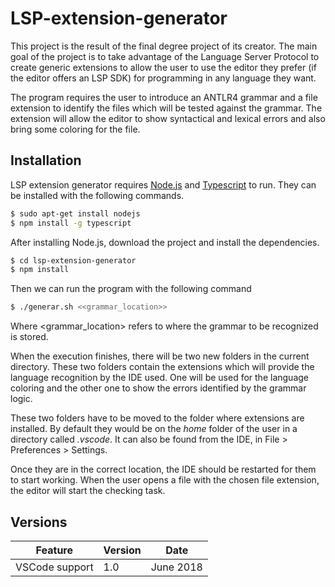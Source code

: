 # LSP-extension-generator

This project is the result of the final degree project of its creator. The main goal of the project is to take advantage of the Language Server Protocol to create generic extensions to allow the user to use the editor they prefer (if the editor offers an LSP SDK) for programming in any language they want.

The program requires the user to introduce an ANTLR4 grammar and a file extension to identify the files which will be tested against the grammar. The extension will allow the editor to show syntactical and lexical errors and also bring some coloring for the file.

## Installation

LSP extension generator requires [Node.js](https://nodejs.org/) and [Typescript](https://www.typescriptlang.org/) to run. They can be installed with the following commands.

```sh
$ sudo apt-get install nodejs
$ npm install -g typescript
```

After installing Node.js, download the project and install the dependencies.

```sh
$ cd lsp-extension-generator
$ npm install
```

Then we can run the program with the following command

```sh
$ ./generar.sh <<grammar_location>>
```
Where <grammar_location> refers to where the grammar to be recognized is stored.

When the execution finishes, there will be two new folders in the current directory. These two folders contain the extensions which will provide the language recognition by the IDE used. One will be used for the language coloring and the other one to show the errors identified by the grammar logic.

These two folders have to be moved to the folder where extensions are installed. By default they would be on the *home* folder of the user in a directory called *.vscode*. It can also be found from the IDE, in File > Preferences > Settings.

Once they are in the correct location, the IDE should be restarted for them to start working. When the user opens a file with the chosen file extension, the editor will start the checking task.

## Versions

| Feature | Version | Date |
|--|--|--|
| VSCode support | 1.0 | June 2018 |
